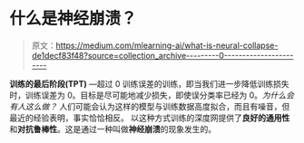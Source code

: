 # 什么是神经崩溃？

> 原文：<https://medium.com/mlearning-ai/what-is-neural-collapse-de1decf83f48?source=collection_archive---------0----------------------->

**训练的最后阶段(TPT)** —超过 0 训练误差的训练，即当我们进一步降低训练损失时，训练误差为 0。目标是尽可能地减少损失，即使误分类率已经为 0。*为什么会有人这么做？* 人们可能会认为这样的模型与训练数据高度拟合，而且有噪音，但最近的经验表明，事实恰恰相反。
以这种方式训练的深度网提供了**良好的通用性**和**对抗鲁棒性**。这是通过一种叫做**神经崩溃**的现象发生的。